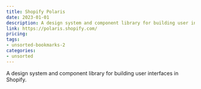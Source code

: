 ```yaml
---
title: Shopify Polaris
date: 2023-01-01
description: A design system and component library for building user interfaces in Shopify.
link: https://polaris.shopify.com/
pricing: 
tags: 
- unsorted-bookmarks-2 
categories: 
- unsorted 
---
```


A design system and component library for building user interfaces in Shopify.